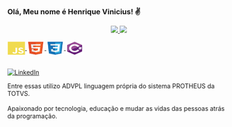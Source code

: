### Olá, Meu nome é Henrique Vinicius! ✌️

<div align="center">
  <a href="https://github.com/Henrique625">
  <img height="180em" src="https://github-readme-stats.vercel.app/api?username=Henrique625&show_icons=true&theme=dracula&include_all_commits=true&count_private=true"/>
  <img height="180em" src="https://github-readme-stats.vercel.app/api/top-langs/?username=Henrique625&layout=compact&langs_count=7&theme=dracula"/>
</div>

<div style="display: inline_block"><br>
  <img align="center" alt="Js" height="30" width="40" src="https://raw.githubusercontent.com/devicons/devicon/master/icons/javascript/javascript-plain.svg">
  <img align="center" alt="HTML" height="30" width="40" src="https://raw.githubusercontent.com/devicons/devicon/master/icons/html5/html5-original.svg">
  <img align="center" alt="CSS" height="30" width="40" src="https://raw.githubusercontent.com/devicons/devicon/master/icons/css3/css3-original.svg">
  <img align="center" alt="Csharp" height="30" width="40" src="https://raw.githubusercontent.com/devicons/devicon/master/icons/csharp/csharp-original.svg">
</div>
<br>


[![LinkedIn](https://img.shields.io/badge/LinkedIn-0077B5?style=for-the-badge&logo=linkedin&logoColor=white)](https://www.linkedin.com/in/henrique-vinicius-b89565b2/)


 Entre essas utilizo ADVPL linguagem própria do sistema PROTHEUS da TOTVS.
 <br/>
 <br/>
 Apaixonado por tecnologia, educação e mudar as vidas das pessoas atrás da programação.
